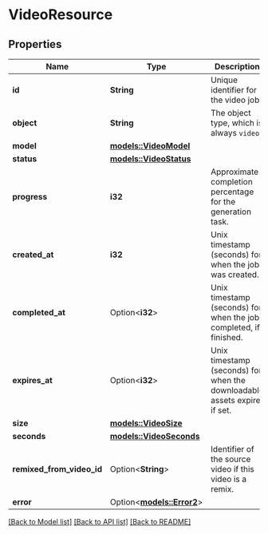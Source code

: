 # VideoResource

## Properties

Name | Type | Description | Notes
------------ | ------------- | ------------- | -------------
**id** | **String** | Unique identifier for the video job. | 
**object** | **String** | The object type, which is always `video`. | 
**model** | [**models::VideoModel**](VideoModel.md) |  | 
**status** | [**models::VideoStatus**](VideoStatus.md) |  | 
**progress** | **i32** | Approximate completion percentage for the generation task. | 
**created_at** | **i32** | Unix timestamp (seconds) for when the job was created. | 
**completed_at** | Option<**i32**> | Unix timestamp (seconds) for when the job completed, if finished. | 
**expires_at** | Option<**i32**> | Unix timestamp (seconds) for when the downloadable assets expire, if set. | 
**size** | [**models::VideoSize**](VideoSize.md) |  | 
**seconds** | [**models::VideoSeconds**](VideoSeconds.md) |  | 
**remixed_from_video_id** | Option<**String**> | Identifier of the source video if this video is a remix. | 
**error** | Option<[**models::Error2**](Error-2.md)> |  | 

[[Back to Model list]](../README.md#documentation-for-models) [[Back to API list]](../README.md#documentation-for-api-endpoints) [[Back to README]](../README.md)


